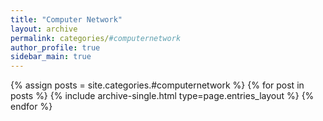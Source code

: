 ```yaml
---
title: "Computer Network"
layout: archive
permalink: categories/#computernetwork
author_profile: true
sidebar_main: true
---
```


{% assign posts = site.categories.#computernetwork %}
{% for post in posts %} {% include archive-single.html type=page.entries_layout %} {% endfor %}
